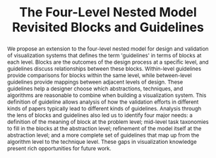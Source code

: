 ---
layout: publication
title: "The Four-Level Nested Model Revisited Blocks and Guidelines"
key: 2012_beliv_nbgm
permalink: /publications/2012_beliv_nbgm/
type: paper

shortname: nbgm
image: 2012_beliv_nbgm.png

authors: 
- meyer
- Michael Sedlmair
- Tamara Munzner

journal: "Proceedings of the Workshop on BEyond time and errors: novel evaLuation methods for Information Visualization (BELIV '12)"
year: 2012

pdf: 2012_beliv_nbgm.pdf
bibtex:

abstract: "
<p>We propose an extension to the four-level nested model for design and validation of visualization systems that defines the term 'guidelines' in terms of blocks at each level. Blocks are the outcomes of the design process at a specific level, and guidelines discuss relationships between these blocks. Within-level guidelines provide comparisons for blocks within the same level, while between-level guidelines provide mappings between adjacent levels of design. These guidelines help a designer choose which abstractions, techniques, and algorithms are reasonable to combine when building a visualization system. This definition of guideline allows analysis of how the validation efforts in different kinds of papers typically lead to different kinds of guidelines. Analysis through the lens of blocks and guidelines also led us to identify four major needs: a definition of the meaning of block at the problem level; mid-level task taxonomies to fill in the blocks at the abstraction level; refinement of the model itself at the abstraction level; and a more complete set of guidelines that map up from the algorithm level to the technique level. These gaps in visualization knowledge present rich opportunities for future work.</p>"
---